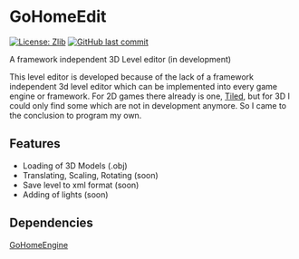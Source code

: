# GoHomeEdit
[![License: Zlib](https://img.shields.io/badge/License-Zlib-green.svg)](https://github.com/PucklaMotzer09/GoHomeEdit/blob/master/LICENSE.md)
[![GitHub last commit](https://img.shields.io/github/last-commit/PucklaMotzer09/GoHomeEdit.svg)](https://github.com/PucklaMotzer09/GoHomeEdit/commits/master)

A framework independent 3D Level editor (in development)

This level editor is developed because of the lack of a framework independent 3d level editor which can be implemented into every game engine or framework. For 2D games there already is one, [Tiled](https://www.mapeditor.org), but for 3D I could only find some which are not in development anymore. So I came to the conclusion to program my own.

## Features
+ Loading of 3D Models (.obj)
+ Translating, Scaling, Rotating (soon)
+ Save level to xml format (soon)
+ Adding of lights (soon)

## Dependencies
[GoHomeEngine](https://github.com/PucklaMotzer09/GoHomeEngine)
